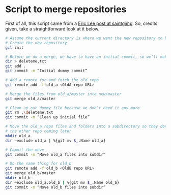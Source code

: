# Script to merge repositories
First of all, this script came from a [Eric Lee post at saintgimp](https://saintgimp.org/2013/01/22/merging-two-git-repositories-into-one-repository-without-losing-file-history/). So, credits given, take a straightforward look at it below.

```bash
# Assume the current directory is where we want the new repository to be created
# Create the new repository
git init

# Before we do a merge, we have to have an initial commit, so we’ll make a dummy commit
dir > deleteme.txt
git add .
git commit -m “Initial dummy commit”

# Add a remote for and fetch the old repo
git remote add -f old_a <OldA repo URL>

# Merge the files from old_a/master into new/master
git merge old_a/master

# Clean up our dummy file because we don’t need it any more
git rm .\deleteme.txt
git commit -m “Clean up initial file”

# Move the old_a repo files and folders into a subdirectory so they don’t collide with 
# the other repo coming later
mkdir old_a
dir –exclude old_a | %{git mv $_.Name old_a}

# Commit the move
git commit -m “Move old_a files into subdir”

# Do the same thing for old_b
git remote add -f old_b <OldB repo URL>
git merge old_b/master
mkdir old_b
dir –exclude old_a,old_b | %{git mv $_.Name old_b}
git commit -m “Move old_b files into subdir”
```
